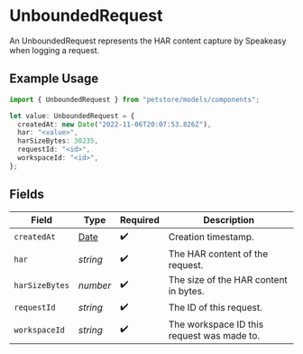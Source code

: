 # UnboundedRequest

An UnboundedRequest represents the HAR content capture by Speakeasy when logging a request.

## Example Usage

```typescript
import { UnboundedRequest } from "petstore/models/components";

let value: UnboundedRequest = {
  createdAt: new Date("2022-11-06T20:07:53.826Z"),
  har: "<value>",
  harSizeBytes: 30235,
  requestId: "<id>",
  workspaceId: "<id>",
};
```

## Fields

| Field                                                                                         | Type                                                                                          | Required                                                                                      | Description                                                                                   |
| --------------------------------------------------------------------------------------------- | --------------------------------------------------------------------------------------------- | --------------------------------------------------------------------------------------------- | --------------------------------------------------------------------------------------------- |
| `createdAt`                                                                                   | [Date](https://developer.mozilla.org/en-US/docs/Web/JavaScript/Reference/Global_Objects/Date) | :heavy_check_mark:                                                                            | Creation timestamp.                                                                           |
| `har`                                                                                         | *string*                                                                                      | :heavy_check_mark:                                                                            | The HAR content of the request.                                                               |
| `harSizeBytes`                                                                                | *number*                                                                                      | :heavy_check_mark:                                                                            | The size of the HAR content in bytes.                                                         |
| `requestId`                                                                                   | *string*                                                                                      | :heavy_check_mark:                                                                            | The ID of this request.                                                                       |
| `workspaceId`                                                                                 | *string*                                                                                      | :heavy_check_mark:                                                                            | The workspace ID this request was made to.                                                    |